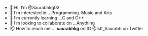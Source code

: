 - 👋 Hi, I’m @Saurabhkg03
- 👀 I’m interested in ...Programming. Music and Arts
- 🌱 I’m currently learning ...C and C++
- 💞️ I’m looking to collaborate on ...Anything
- 📫 How to reach me ... __saurabhkg__ on IG
@IsIt_Saurabh on Twitter

<!---
Saurabhkg03/Saurabhkg03 is a ✨ special ✨ repository because its `README.md` (this file) appears on your GitHub profile.
You can click the Preview link to take a look at your changes.
--->
